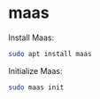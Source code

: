 # maas

Install Maas:
```bash
sudo apt install maas
```

Initialize Maas:
```bash
sudo maas init
```
